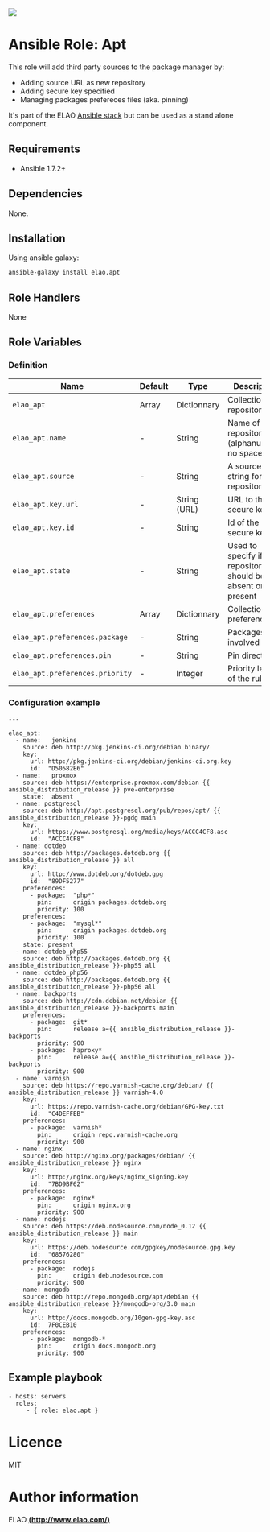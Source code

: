 <img src="http://www.elao.com/images/corpo/logo_red_small.png"/>

# Ansible Role: Apt

This role will add third party sources to the package manager by:
- Adding source URL as new repository
- Adding secure key specified
- Managing packages prefereces files (aka. pinning)

It's part of the ELAO [Ansible stack](http://ansible.elao.com) but can be used as a stand alone component.

## Requirements

- Ansible 1.7.2+

## Dependencies

None.

## Installation

Using ansible galaxy:

```bash
ansible-galaxy install elao.apt
```

## Role Handlers

None

## Role Variables

### Definition

|Name|Default|Type|Description|
|----|----|-----------|-------|
`elao_apt`|Array|Dictionnary|Collection of repositories.
`elao_apt.name`|-|String|Name of the repository (alphanumeric, no spaces).
`elao_apt.source`|-|String|A source string for the repository.
`elao_apt.key.url`|-|String (URL)|URL to the secure key.
`elao_apt.key.id`|-|String|Id of the secure key.
`elao_apt.state`|-|String|Used to specify if repository should ben absent or present
`elao_apt.preferences`|Array|Dictionnary|Collection of preferences
`elao_apt.preferences.package`|-|String|Packages involved
`elao_apt.preferences.pin`|-|String|Pin directives
`elao_apt.preferences.priority`|-|Integer|Priority level of the rule


### Configuration example

```
---

elao_apt:
  - name:   jenkins
    source: deb http://pkg.jenkins-ci.org/debian binary/
    key:
      url: http://pkg.jenkins-ci.org/debian/jenkins-ci.org.key
      id:  "D50582E6"
  - name:   proxmox
    source: deb https://enterprise.proxmox.com/debian {{ ansible_distribution_release }} pve-enterprise
    state:  absent
  - name: postgresql
    source: deb http://apt.postgresql.org/pub/repos/apt/ {{ ansible_distribution_release }}-pgdg main
    key:
      url: https://www.postgresql.org/media/keys/ACCC4CF8.asc
      id:  "ACCC4CF8"
  - name: dotdeb
    source: deb http://packages.dotdeb.org {{ ansible_distribution_release }} all
    key:
      url: http://www.dotdeb.org/dotdeb.gpg
      id:  "89DF5277"
    preferences:
      - package:  "php*"
        pin:      origin packages.dotdeb.org
        priority: 100
    preferences:
      - package:  "mysql*"
        pin:      origin packages.dotdeb.org
        priority: 100
    state: present
  - name: dotdeb_php55
    source: deb http://packages.dotdeb.org {{ ansible_distribution_release }}-php55 all
  - name: dotdeb_php56
    source: deb http://packages.dotdeb.org {{ ansible_distribution_release }}-php56 all
  - name: backports
    source: deb http://cdn.debian.net/debian {{ ansible_distribution_release }}-backports main
    preferences:
      - package:  git*
        pin:      release a={{ ansible_distribution_release }}-backports
        priority: 900
      - package:  haproxy*
        pin:      release a={{ ansible_distribution_release }}-backports
        priority: 900
  - name: varnish
    source: deb https://repo.varnish-cache.org/debian/ {{ ansible_distribution_release }} varnish-4.0
    key:
      url: https://repo.varnish-cache.org/debian/GPG-key.txt
      id:  "C4DEFFEB"
    preferences:
      - package:  varnish*
        pin:      origin repo.varnish-cache.org
        priority: 900
  - name: nginx
    source: deb http://nginx.org/packages/debian/ {{ ansible_distribution_release }} nginx
    key:
      url: http://nginx.org/keys/nginx_signing.key
      id:  "7BD9BF62"
    preferences:
      - package:  nginx*
        pin:      origin nginx.org
        priority: 900
  - name: nodejs
    source: deb https://deb.nodesource.com/node_0.12 {{ ansible_distribution_release }} main
    key:
      url: https://deb.nodesource.com/gpgkey/nodesource.gpg.key
      id:  "68576280"
    preferences:
      - package:  nodejs
        pin:      origin deb.nodesource.com
        priority: 900
  - name: mongodb
    source: deb http://repo.mongodb.org/apt/debian {{ ansible_distribution_release }}/mongodb-org/3.0 main
    key:
      url: http://docs.mongodb.org/10gen-gpg-key.asc
      id:  7F0CEB10
    preferences:
      - package:  mongodb-*
        pin:      origin docs.mongodb.org
        priority: 900
```

## Example playbook

    - hosts: servers
      roles:
         - { role: elao.apt }

# Licence

MIT

# Author information

ELAO [**(http://www.elao.com/)**](http://www.elao.com)
